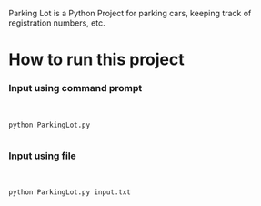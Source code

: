 Parking Lot is a Python Project for parking cars, keeping track of registration numbers, etc.

<h1>How to run this project</h1>
<h3>Input using command prompt</h3>
<pre>

<code>python ParkingLot.py
</code>
</pre>

<h3>Input using file</h3>
<pre>

<code>
python ParkingLot.py input.txt
</code>
</pre>